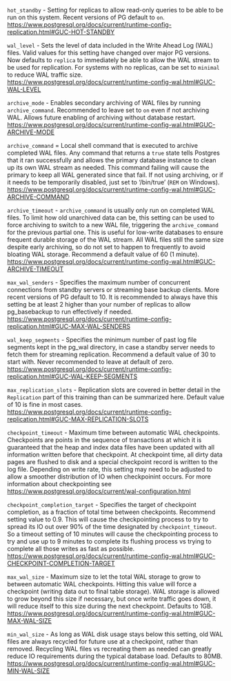 `hot_standby` - Setting for replicas to allow read-only queries to be able to be run on this system. Recent versions of PG default to `on`. https://www.postgresql.org/docs/current/runtime-config-replication.html#GUC-HOT-STANDBY

`wal_level` - Sets the level of data included in the Write Ahead Log (WAL) files. Valid values for this setting have changed over major PG versions. Now defaults to `replica` to immediately be able to allow the WAL stream to be used for replication. For systems with no replicas, can be set to `minimal` to reduce WAL traffic size. https://www.postgresql.org/docs/current/runtime-config-wal.html#GUC-WAL-LEVEL

`archive_mode` - Enables secondary archiving of WAL files by running `archive_command`. Recommended to leave set to `on` even if not archiving WAL. Allows future enabling of archiving without database restart. https://www.postgresql.org/docs/current/runtime-config-wal.html#GUC-ARCHIVE-MODE 

`archive_command` = Local shell command that is executed to archive completed WAL files. Any command that returns a `true` state tells Postgres that it ran successfully and allows the primary database instance to clean up its own WAL stream as needed. This command failing will cause the primary to keep all WAL generated since that fail. If not using archiving, or if it needs to be temporarily disabled, just set to ‘/bin/true’ (`REM` on Windows). https://www.postgresql.org/docs/current/runtime-config-wal.html#GUC-ARCHIVE-COMMAND

`archive_timeout` - `archive_command` is usually only run on completed WAL files. To limit how old unarchived data can be, this setting can be used to force archiving to switch to a new WAL file, triggering the `archive_command` for the previous partial one. This is useful for low-write databases to ensure frequent durable storage of the WAL stream. All WAL files still the same size despite early archiving, so do not set to happen to frequently to avoid bloating WAL storage. Recommend a default value of 60 (1 minute). https://www.postgresql.org/docs/current/runtime-config-wal.html#GUC-ARCHIVE-TIMEOUT 

`max_wal_senders` - Specifies the maximum number of concurrent connections from standby servers or streaming base backup clients. More recent versions of PG default to 10. It is recommended to always have this setting be at least 2 higher than your number of replicas to allow pg_basebackup to run effectively if needed. https://www.postgresql.org/docs/current/runtime-config-replication.html#GUC-MAX-WAL-SENDERS

`wal_keep_segments` - Specifies the minimum number of past log file segments kept in the pg_wal directory, in case a standby server needs to fetch them for streaming replication. Recommend a default value of 30 to start with. Never recommended to leave at default of zero. https://www.postgresql.org/docs/current/runtime-config-replication.html#GUC-WAL-KEEP-SEGMENTS 

`max_replication_slots` - Replication slots are covered in better detail in the `Replication` part of this training than can be summarized here. Default value of 10 is fine in most cases. https://www.postgresql.org/docs/current/runtime-config-replication.html#GUC-MAX-REPLICATION-SLOTS

`checkpoint_timeout` - Maximum time between automatic WAL checkpoints. Checkpoints are points in the sequence of transactions at which it is guaranteed that the heap and index data files have been updated with all information written before that checkpoint. At checkpoint time, all dirty data pages are flushed to disk and a special checkpoint record is written to the log file. Depending on write rate, this setting may need to be adjusted to allow a smoother distribution of IO when checkpoinint occurs. For more information about checkpointing see https://www.postgresql.org/docs/current/wal-configuration.html

`checkpoint_completion_target` - Specifies the target of checkpoint completion, as a fraction of total time between checkpoints. Recommend setting value to 0.9. This will cause the checkpointing process to try to spread its IO out over 90% of the time designated by `checkpoint_timeout`. So a timeout setting of 10 minutes will cause the checkpointing process to try and use up to 9 minutes to complete its flushing process vs trying to complete all those writes as fast as possible. https://www.postgresql.org/docs/current/runtime-config-wal.html#GUC-CHECKPOINT-COMPLETION-TARGET

`max_wal_size` - Maximum size to let the total WAL storage to grow to between automatic WAL checkpoints. Hitting this value will force a checkpoint (writing data out to final table storage). WAL storage is allowed to grow beyond this size if necessary, but once write traffic goes down, it will reduce itself to this size during the next checkpoint. Defaults to 1GB. https://www.postgresql.org/docs/current/runtime-config-wal.html#GUC-MAX-WAL-SIZE

`min_wal_size` - As long as WAL disk usage stays below this setting, old WAL files are always recycled for future use at a checkpoint, rather than removed. Recycling WAL files vs recreating them as needed can greatly reduce IO requirements during the typical database load. Defaults to 80MB. https://www.postgresql.org/docs/current/runtime-config-wal.html#GUC-MIN-WAL-SIZE

